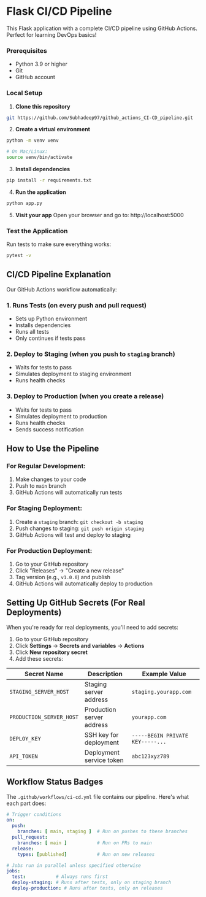 # Flask CI/CD Pipeline 

This  Flask application with a complete CI/CD pipeline using GitHub Actions. Perfect for learning DevOps basics!



### Prerequisites
- Python 3.9 or higher
- Git
- GitHub account

### Local Setup

1. **Clone this repository**
```bash
git https://github.com/Subhadeep97/github_actions_CI-CD_pipeline.git

```

2. **Create a virtual environment**
```bash
python -m venv venv

# On Mac/Linux:
source venv/bin/activate
```

3. **Install dependencies**
```bash
pip install -r requirements.txt
```

4. **Run the application**
```bash
python app.py
```

5. **Visit your app**
Open your browser and go to: http://localhost:5000

### Test the Application

Run tests to make sure everything works:
```bash
pytest -v
```

## CI/CD Pipeline Explanation

Our GitHub Actions workflow automatically:

### 1. **Runs Tests** (on every push and pull request)
- Sets up Python environment
- Installs dependencies
- Runs all tests
- Only continues if tests pass

### 2. **Deploy to Staging** (when you push to `staging` branch)
- Waits for tests to pass
- Simulates deployment to staging environment
- Runs health checks

### 3. **Deploy to Production** (when you create a release)
- Waits for tests to pass
- Simulates deployment to production
- Runs health checks
- Sends success notification

## How to Use the Pipeline

### For Regular Development:
1. Make changes to your code
2. Push to `main` branch
3. GitHub Actions will automatically run tests

### For Staging Deployment:
1. Create a `staging` branch: `git checkout -b staging`
2. Push changes to staging: `git push origin staging`
3. GitHub Actions will test and deploy to staging

### For Production Deployment:
1. Go to your GitHub repository
2. Click "Releases" → "Create a new release"
3. Tag version (e.g., `v1.0.0`) and publish
4. GitHub Actions will automatically deploy to production

## Setting Up GitHub Secrets (For Real Deployments)

When you're ready for real deployments, you'll need to add secrets:

1. Go to your GitHub repository
2. Click **Settings** → **Secrets and variables** → **Actions**
3. Click **New repository secret**
4. Add these secrets:

| Secret Name | Description | Example Value |
|------------|-------------|---------------|
| `STAGING_SERVER_HOST` | Staging server address | `staging.yourapp.com` |
| `PRODUCTION_SERVER_HOST` | Production server address | `yourapp.com` |
| `DEPLOY_KEY` | SSH key for deployment | `-----BEGIN PRIVATE KEY-----...` |
| `API_TOKEN` | Deployment service token | `abc123xyz789` |

## Workflow Status Badges

The `.github/workflows/ci-cd.yml` file contains our pipeline. Here's what each part does:

```yaml
# Trigger conditions
on:
  push:
    branches: [ main, staging ]  # Run on pushes to these branches
  pull_request:
    branches: [ main ]           # Run on PRs to main
  release:
    types: [published]           # Run on new releases
```

```yaml
# Jobs run in parallel unless specified otherwise
jobs:
  test:           # Always runs first
  deploy-staging: # Runs after tests, only on staging branch
  deploy-production: # Runs after tests, only on releases
```


